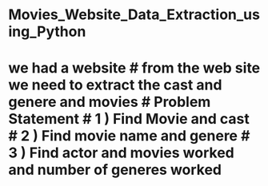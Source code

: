 # Movies_Website_Data_Extraction_using_Python
# we had a website # from the web site we need to extract the cast and genere and movies  # Problem Statement # 1 ) Find Movie and cast # 2 ) Find movie name and genere # 3 ) Find actor and movies worked and number of generes worked
